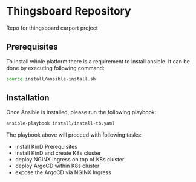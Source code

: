 # Thingsboard Repository
Repo for thingsboard carport project

## Prerequisites

To install whole platform there is a requirement to install ansible. It can be done by executing following command:
```sh
source install/ansible-install.sh
```

## Installation

Once Ansible is installed, please run the following playbook:
```sh
ansible-playbook install/install-tb.yaml
```

The playbook above will proceed with following tasks:
- install KinD Prerequisites
- install KinD and create K8s cluster
- deploy NGINX Ingress on top of K8s cluster
- deploy ArgoCD within K8s cluster
- expose the ArgoCD via NGINX Ingress
